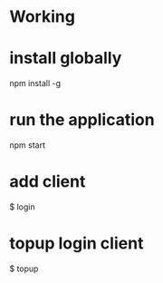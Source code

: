 # Working

# install globally
npm install -g

# run the application
npm start

# add client 
$ login <name>

# topup login client
$ topup <amount>